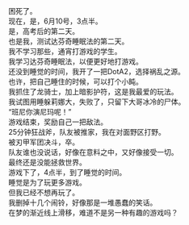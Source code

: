 困死了。    
现在，是，6月10号，3点半。    
是，高考后的第二天。    
也是我，测试达芬奇睡眠法的第二天。    
我不学习那些，通宵打游戏的学生。    
我学习达芬奇睡眠法，以便更好地打游戏。    
还没到睡觉的时间，我开了一把DotA2，选择祸乱之源。    
也许，把自己睡住的时候，可以打个小盹。    
我抓住了龙骑士，加上暗影护符，这是我最爱的玩法。    
我试图用睡躲莉娜大，失败了，只留下大哥冰冷的尸体。    
“班尼你演尼玛呢！”    
游戏结束，奖励自己一把敌法。    
25分钟狂战斧，队友被推家，我在对面野区打野。    
被刃甲军团决斗，卒。    
队友谁也没说话，好像在意料之中，又好像接受一切。    
最终还是没能拯救世界。    
游戏下了，4点半，到了睡觉的时间。    
睡觉是为了玩更多游戏。    
但我已经不想再玩了。    
我删掉十几个闹铃，好像那是一堆愚蠢的笑话。  
在梦的渐近线上滑移，难道不是另一种有趣的游戏吗？    
